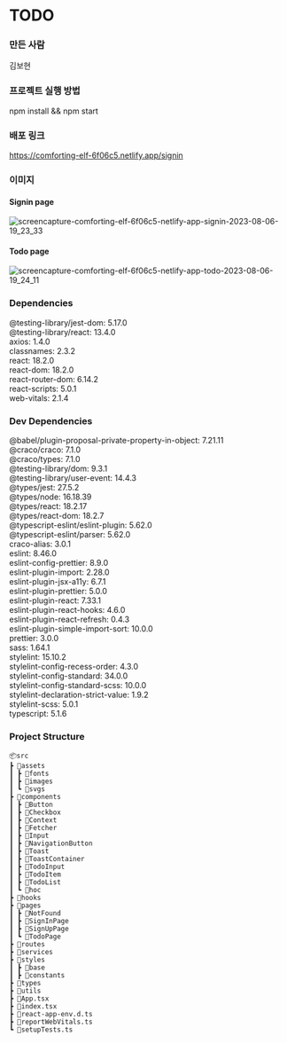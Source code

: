 # TODO

### 만든 사람

김보현


### 프로젝트 실행 방법

npm install && npm start

### 배포 링크

https://comforting-elf-6f06c5.netlify.app/signin

### 이미지
#### Signin page
![screencapture-comforting-elf-6f06c5-netlify-app-signin-2023-08-06-19_23_33](https://github.com/BHyeonKim/wanted-pre-onboarding-frontend/assets/46583212/70491a21-af4c-46ef-98b8-e51a81e7ecb9)
#### Todo page
![screencapture-comforting-elf-6f06c5-netlify-app-todo-2023-08-06-19_24_11](https://github.com/BHyeonKim/wanted-pre-onboarding-frontend/assets/46583212/24ff574a-9965-4515-9709-a9a03f69ec9b)


### Dependencies

@testing-library/jest-dom: 5.17.0<br>
@testing-library/react: 13.4.0<br>
axios: 1.4.0<br>
classnames: 2.3.2<br>
react: 18.2.0<br>
react-dom: 18.2.0<br>
react-router-dom: 6.14.2<br>
react-scripts: 5.0.1<br>
web-vitals: 2.1.4<br>

### Dev Dependencies

@babel/plugin-proposal-private-property-in-object: 7.21.11<br>
@craco/craco: 7.1.0<br>
@craco/types: 7.1.0<br>
@testing-library/dom: 9.3.1<br>
@testing-library/user-event: 14.4.3<br>
@types/jest: 27.5.2<br>
@types/node: 16.18.39<br>
@types/react: 18.2.17<br>
@types/react-dom: 18.2.7<br>
@typescript-eslint/eslint-plugin: 5.62.0<br>
@typescript-eslint/parser: 5.62.0<br>
craco-alias: 3.0.1<br>
eslint: 8.46.0<br>
eslint-config-prettier: 8.9.0<br>
eslint-plugin-import: 2.28.0<br>
eslint-plugin-jsx-a11y: 6.7.1<br>
eslint-plugin-prettier: 5.0.0<br>
eslint-plugin-react: 7.33.1<br>
eslint-plugin-react-hooks: 4.6.0<br>
eslint-plugin-react-refresh: 0.4.3<br>
eslint-plugin-simple-import-sort: 10.0.0<br>
prettier: 3.0.0<br>
sass: 1.64.1<br>
stylelint: 15.10.2<br>
stylelint-config-recess-order: 4.3.0<br>
stylelint-config-standard: 34.0.0<br>
stylelint-config-standard-scss: 10.0.0<br>
stylelint-declaration-strict-value: 1.9.2<br>
stylelint-scss: 5.0.1<br>
typescript: 5.1.6<br>

### Project Structure

    📦src
    ┣ 📂assets
    ┃ ┣ 📂fonts
    ┃ ┣ 📂images
    ┃ ┗ 📂svgs
    ┣ 📂components
    ┃ ┣ 📂Button
    ┃ ┣ 📂Checkbox
    ┃ ┣ 📂Context
    ┃ ┣ 📂Fetcher
    ┃ ┣ 📂Input
    ┃ ┣ 📂NavigationButton
    ┃ ┣ 📂Toast
    ┃ ┣ 📂ToastContainer
    ┃ ┣ 📂TodoInput
    ┃ ┣ 📂TodoItem
    ┃ ┣ 📂TodoList
    ┃ ┗ 📂hoc
    ┣ 📂hooks
    ┣ 📂pages
    ┃ ┣ 📂NotFound
    ┃ ┣ 📂SignInPage
    ┃ ┣ 📂SignUpPage
    ┃ ┗ 📂TodoPage
    ┣ 📂routes
    ┣ 📂services
    ┣ 📂styles
    ┃ ┣ 📂base
    ┃ ┣ 📂constants
    ┣ 📂types
    ┣ 📂utils
    ┣ 📜App.tsx
    ┣ 📜index.tsx
    ┣ 📜react-app-env.d.ts
    ┣ 📜reportWebVitals.ts
    ┗ 📜setupTests.ts
